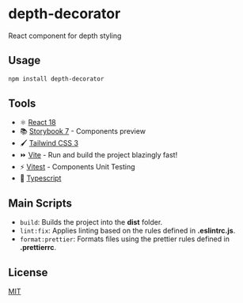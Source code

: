 # depth-decorator

React component for depth styling

## Usage

```sh
npm install depth-decorator
```

## Tools

- ⚛️ [React 18](https://reactjs.org/)
- 📚 [Storybook 7](https://storybook.js.org/) - Components preview
- 🖌️ [Tailwind CSS 3](https://tailwindcss.com/)
- ⏩ [Vite](https://vitejs.dev/) - Run and build the project blazingly fast!
- ⚡ [Vitest](https://vitest.dev/) - Components Unit Testing
- 🌟 [Typescript](https://www.typescriptlang.org/)

## Main Scripts

- `build`: Builds the project into the **dist** folder.
- `lint:fix`: Applies linting based on the rules defined in **.eslintrc.js**.
- `format:prettier`: Formats files using the prettier rules defined in **.prettierrc**.

## License

[MIT](LICENSE)
